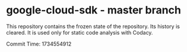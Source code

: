 # google-cloud-sdk - master branch

This repository contains the frozen state of the repository.
Its history is cleared. It is used only for static code
analysis with Codacy.

Commit Time: 1734554912